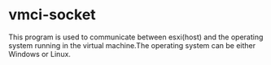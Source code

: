 # vmci-socket
This program is used to communicate between esxi(host) and the operating system running in the virtual machine.The operating system can be either Windows or Linux.

